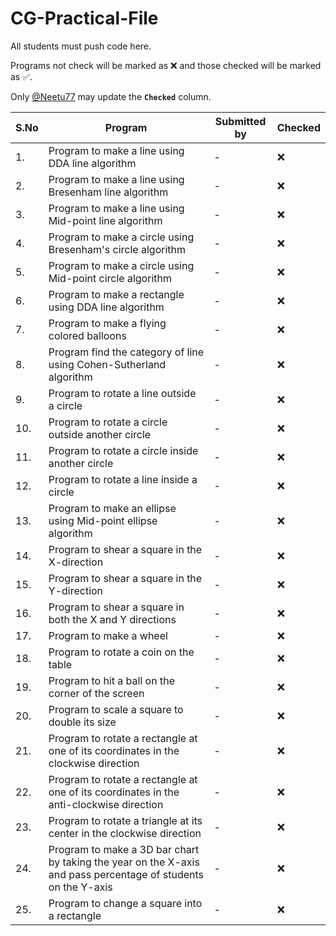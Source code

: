 # CG-Practical-File

All students must push code here.

Programs not check will be marked as :x: and those checked will be marked as :white_check_mark:.

Only [@Neetu77](https://github.com/Neetu77) may update the **`Checked`** column.

S.No|Program|Submitted by|Checked
---|---|---|---
1.|Program to make a line using DDA line algorithm| - | :x:
2.|Program to make a line using Bresenham line algorithm| - | :x:
3.|Program to make a line using Mid-point line algorithm| - | :x:
4.|Program to make a circle using Bresenham's circle algorithm| - | :x:
5.|Program to make a circle using Mid-point circle algorithm| - | :x:
6.|Program to make a rectangle using DDA line algorithm| - | :x:
7.|Program to make a flying colored balloons| - | :x:
8.|Program find the category of line using Cohen-Sutherland algorithm| - | :x:
9.|Program to rotate a line outside a circle| - | :x:
10.|Program to rotate a circle outside another circle| - | :x:
11.|Program to rotate a circle inside another circle| - | :x:
12.|Program to rotate a line inside a circle| - | :x:
13.|Program to make an ellipse using Mid-point ellipse algorithm| - | :x:
14.|Program to shear a square in the X-direction| - | :x:
15.|Program to shear a square in the Y-direction| - | :x:
16.|Program to shear a square in both the X and Y directions| - | :x:
17.|Program to make a wheel| - | :x:
18.|Program to rotate a coin on the table| - | :x:
19.|Program to hit a ball on the corner of the screen| - | :x:
20.|Program to scale a square to double its size| - | :x:
21.|Program to rotate a rectangle at one of its coordinates in the clockwise direction| - | :x:
22.|Program to rotate a rectangle at one of its coordinates in the anti-clockwise direction| - | :x:
23.|Program to rotate a triangle at its center in the clockwise direction| - | :x:
24.|Program to make a 3D bar chart by taking the year on the X-axis and pass percentage of students on the Y-axis| - | :x:
25.|Program to change a square into a rectangle| - | :x:
